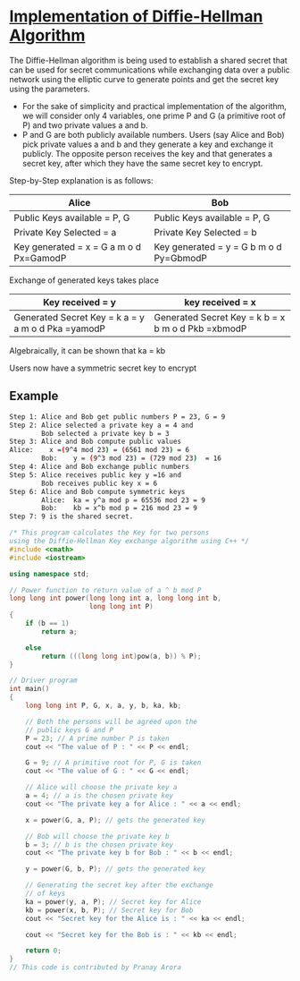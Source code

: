 # **[Implementation of Diffie-Hellman Algorithm](https://www.geeksforgeeks.org/implementation-diffie-hellman-algorithm/)**

The Diffie-Hellman algorithm is being used to establish a shared secret that can be used for secret communications while exchanging data over a public network using the elliptic curve to generate points and get the secret key using the parameters.  

- For the sake of simplicity and practical implementation of the algorithm, we will consider only 4 variables, one prime P and G (a primitive root of P) and two private values a and b.
- P and G are both publicly available numbers. Users (say Alice and Bob) pick private values a and b and they generate a key and exchange it publicly. The opposite person receives the key and that generates a secret key, after which they have the same secret key to encrypt.

Step-by-Step explanation is as follows:  

| Alice                                    | Bob                                      |
|------------------------------------------|------------------------------------------|
| Public Keys available = P, G             | Public Keys available = P, G             |
| Private Key Selected = a                 | Private Key Selected = b                 |
| Key generated =  x = G a m o d Px=GamodP | Key generated =  y = G b m o d Py=GbmodP |

Exchange of generated keys takes place

| Key received = y                                     | key received = x                                     |
|------------------------------------------------------|------------------------------------------------------|
| Generated Secret Key =  k a = y a m o d Pka  =yamodP | Generated Secret Key =  k b = x b m o d Pkb  =xbmodP |

Algebraically, it can be shown that ka = kb

Users now have a symmetric secret key to encrypt​

## Example

```bash
Step 1: Alice and Bob get public numbers P = 23, G = 9
Step 2: Alice selected a private key a = 4 and
        Bob selected a private key b = 3
Step 3: Alice and Bob compute public values
Alice:    x =(9^4 mod 23) = (6561 mod 23) = 6
        Bob:    y = (9^3 mod 23) = (729 mod 23)  = 16
Step 4: Alice and Bob exchange public numbers
Step 5: Alice receives public key y =16 and
        Bob receives public key x = 6
Step 6: Alice and Bob compute symmetric keys
        Alice:  ka = y^a mod p = 65536 mod 23 = 9
        Bob:    kb = x^b mod p = 216 mod 23 = 9
Step 7: 9 is the shared secret.
```

```cpp
/* This program calculates the Key for two persons
using the Diffie-Hellman Key exchange algorithm using C++ */
#include <cmath>
#include <iostream>

using namespace std;

// Power function to return value of a ^ b mod P
long long int power(long long int a, long long int b,
                    long long int P)
{
    if (b == 1)
        return a;

    else
        return (((long long int)pow(a, b)) % P);
}

// Driver program
int main()
{
    long long int P, G, x, a, y, b, ka, kb;

    // Both the persons will be agreed upon the
    // public keys G and P
    P = 23; // A prime number P is taken
    cout << "The value of P : " << P << endl;

    G = 9; // A primitive root for P, G is taken
    cout << "The value of G : " << G << endl;

    // Alice will choose the private key a
    a = 4; // a is the chosen private key
    cout << "The private key a for Alice : " << a << endl;

    x = power(G, a, P); // gets the generated key

    // Bob will choose the private key b
    b = 3; // b is the chosen private key
    cout << "The private key b for Bob : " << b << endl;

    y = power(G, b, P); // gets the generated key

    // Generating the secret key after the exchange
    // of keys
    ka = power(y, a, P); // Secret key for Alice
    kb = power(x, b, P); // Secret key for Bob
    cout << "Secret key for the Alice is : " << ka << endl;

    cout << "Secret key for the Bob is : " << kb << endl;

    return 0;
}
// This code is contributed by Pranay Arora
```
